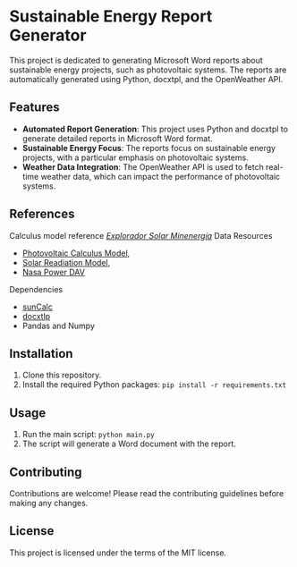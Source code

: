 # Sustainable Energy Report Generator

This project is dedicated to generating Microsoft Word reports about sustainable energy
projects, such as photovoltaic systems. The reports are automatically generated using
Python, docxtpl, and the OpenWeather API.

## Features

- **Automated Report Generation**: This project uses Python and docxtpl to generate
  detailed reports in Microsoft Word format.
- **Sustainable Energy Focus**: The reports focus on sustainable energy projects, with a
  particular emphasis on photovoltaic systems.
- **Weather Data Integration**: The OpenWeather API is used to fetch real-time weather
  data, which can impact the performance of photovoltaic systems.

## References

Calculus model reference
_[Explorador Solar Minenergía](https://solar.minenergia.cl/inicio)_
Data Resources
- [Photovoltaic Calculus Model](https://solar.minenergia.cl/downloads/fotovoltaico.pdf),
- [Solar Readiation Model](https://solar.minenergia.cl/downloads/radiacion.pdf),
- [Nasa Power DAV](https://power.larc.nasa.gov/data-access-viewer/)

Dependencies
- [sunCalc](https://pypi.org/project/suncalc/)
- [docxtlp](https://docxtpl.readthedocs.io/en/latest/)
- Pandas and Numpy

## Installation

1. Clone this repository.
2. Install the required Python packages: `pip install -r requirements.txt`

## Usage

1. Run the main script: `python main.py`
2. The script will generate a Word document with the report.

## Contributing

Contributions are welcome! Please read the contributing guidelines before making any
changes.

## License

This project is licensed under the terms of the MIT license.
